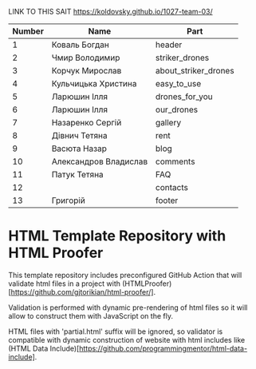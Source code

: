 LINK TO THIS SAIT https://koldovsky.github.io/1027-team-03/

| Number |       Name            |         Part         |
|--------|-----------------------|----------------------|
|   1    |   Коваль Богдан       |        header        |
|   2    |  Чмир Володимир       |   striker_drones     |
|   3    | Корчук Мирослав       | about_striker_drones |
|   4    | Кульчицька Христина   |     easy_to_use      |
|   5    |   Ларюшин Ілля        |   drones_for_you     |
|   6    |   Ларюшин Ілля        |     our_drones       |
|   7    | Назаренко Сергій      |       gallery        |
|   8    |   Дівнич Тетяна       |        rent          |
|   9    |   Васюта Назар        |        blog          |
|   10   | Александров Владислав |      comments        |
|   11   |   Патук Тетяна        |         FAQ          |
|   12   |                       |       contacts       |
|   13   |      Григорій         |        footer        |




# HTML Template Repository with HTML Proofer

This template repository includes preconfigured GitHub Action that will validate html files in a project with (HTMLProofer)[https://github.com/gjtorikian/html-proofer/].

Validation is performed with dynamic pre-rendering of html files so it will allow to construct them with JavaScript on the fly.

HTML files with 'partial.html' suffix will be ignored, so validator is compatible with dynamic construction of website with html includes like (HTML Data Include)[https://github.com/programmingmentor/html-data-include].

